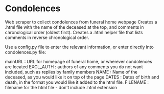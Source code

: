 # Condolences
Web scraper to collect condolences from funeral home webpage
Creates a .html file with the name of the deceased at the top, and comments in chronological order (oldest first).
Creates a .html helper file that lists comments in reverse chronological order.

Use a config.py file to enter the relevant information, or enter directly into condolences.py file:


mainURL : URL for homepage of funeral home, or wherever condolences are located
EXCL_AUTH : authors of any comments you do not want included, such as replies by family members
NAME : Name of the deceased, as you would like it on top of the page
DATES : Dates of birth and death, in the format you would like it added to the html file.
FILENAME : filename for the html file - don't include .html extension

